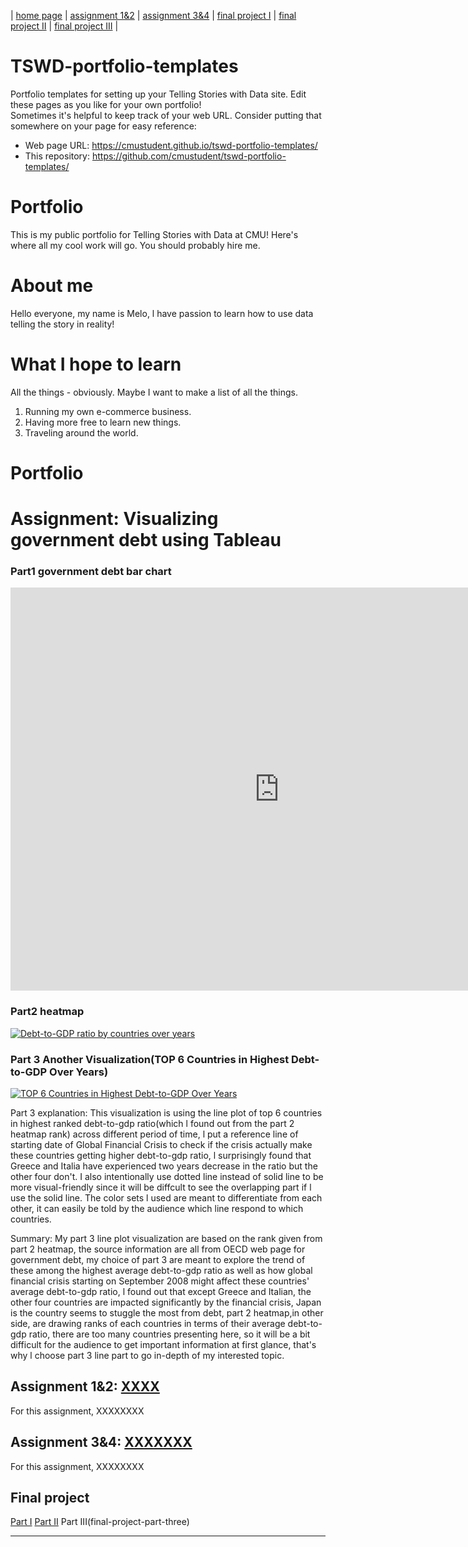 | [home page](https://cmustudent.github.io/tswd-portfolio-templates/) | [assignment 1&2](XXXXX) | [assignment 3&4](critique-by-design) | [final project I](final-project-part-one) | [final project II](final-project-part-two) | [final project III](final-project-part-three) |

# TSWD-portfolio-templates
Portfolio templates for setting up your Telling Stories with Data site.  Edit these pages as you like for your own portfolio!  
Sometimes it's helpful to keep track of your web URL.  Consider putting that somewhere on your page for easy reference: 

- Web page URL: https://cmustudent.github.io/tswd-portfolio-templates/
- This repository: https://github.com/cmustudent/tswd-portfolio-templates/

# Portfolio
This is my public portfolio for Telling Stories with Data at CMU!  Here's where all my cool work will go.  You should probably hire me. 

# About me
Hello everyone, my name is Melo, l have passion to learn how to use data telling the story in reality!

# What I hope to learn
All the things - obviously. Maybe I want to make a list of all the things.  

1. Running my own e-commerce business.
2. Having more free to learn new things.
3. Traveling around the world.


# Portfolio

# Assignment: Visualizing government debt using Tableau
### Part1 government debt bar chart
<iframe src="https://data.oecd.org/chart/7eT4" width="860" height="645" style="border: 0" mozallowfullscreen="true" webkitallowfullscreen="true" allowfullscreen="true"><a href="https://data.oecd.org/chart/7eT4" target="_blank">OECD Chart: General government debt, Total, % of GDP, Annual, 2018</a></iframe>

### Part2 heatmap
<div class='tableauPlaceholder' id='viz1699146659681' style='position: relative'><noscript><a href='#'><img alt='Debt-to-GDP ratio by countries over years ' src='https:&#47;&#47;public.tableau.com&#47;static&#47;images&#47;De&#47;Debt-to-GDPratiobycountriesoveryears&#47;Sheet1&#47;1_rss.png' style='border: none' /></a></noscript><object class='tableauViz'  style='display:none;'><param name='host_url' value='https%3A%2F%2Fpublic.tableau.com%2F' /> <param name='embed_code_version' value='3' /> <param name='site_root' value='' /><param name='name' value='Debt-to-GDPratiobycountriesoveryears&#47;Sheet1' /><param name='tabs' value='no' /><param name='toolbar' value='yes' /><param name='static_image' value='https:&#47;&#47;public.tableau.com&#47;static&#47;images&#47;De&#47;Debt-to-GDPratiobycountriesoveryears&#47;Sheet1&#47;1.png' /> <param name='animate_transition' value='yes' /><param name='display_static_image' value='yes' /><param name='display_spinner' value='yes' /><param name='display_overlay' value='yes' /><param name='display_count' value='yes' /><param name='language' value='en-US' /><param name='filter' value='publish=yes' /></object></div>
<script type='text/javascript'>                    
  var divElement = document.getElementById('viz1699146659681');                    
  var vizElement = divElement.getElementsByTagName('object')[0];                    vizElement.style.width='100%';vizElement.style.height=(divElement.offsetWidth*0.75)+'px';                    
  var scriptElement = document.createElement('script');                    
  scriptElement.src = 'https://public.tableau.com/javascripts/api/viz_v1.js';                    vizElement.parentNode.insertBefore(scriptElement, vizElement);               
</script>

### Part 3 Another Visualization(TOP 6 Countries in Highest Debt-to-GDP Over Years)
<div class='tableauPlaceholder' id='viz1699154785688' style='position: relative'><noscript><a href='#'><img alt='TOP 6 Countries in Highest Debt-to-GDP Over Years ' src='https:&#47;&#47;public.tableau.com&#47;static&#47;images&#47;TO&#47;TOP6CountriesinHighestDebt-to-GDPOverYears&#47;Sheet1&#47;1_rss.png' style='border: none' /></a></noscript><object class='tableauViz'  style='display:none;'><param name='host_url' value='https%3A%2F%2Fpublic.tableau.com%2F' /> <param name='embed_code_version' value='3' /> <param name='site_root' value='' /><param name='name' value='TOP6CountriesinHighestDebt-to-GDPOverYears&#47;Sheet1' /><param name='tabs' value='no' /><param name='toolbar' value='yes' /><param name='static_image' value='https:&#47;&#47;public.tableau.com&#47;static&#47;images&#47;TO&#47;TOP6CountriesinHighestDebt-to-GDPOverYears&#47;Sheet1&#47;1.png' /> <param name='animate_transition' value='yes' /><param name='display_static_image' value='yes' /><param name='display_spinner' value='yes' /><param name='display_overlay' value='yes' /><param name='display_count' value='yes' /><param name='language' value='en-US' /><param name='filter' value='publish=yes' /></object></div>                
<script type='text/javascript'>                    
  var divElement = document.getElementById('viz1699154785688');                    
  var vizElement = divElement.getElementsByTagName('object')[0];                    vizElement.style.width='100%';vizElement.style.height=(divElement.offsetWidth*0.75)+'px';                   
  var scriptElement = document.createElement('script');                    
  scriptElement.src = 'https://public.tableau.com/javascripts/api/viz_v1.js';                    vizElement.parentNode.insertBefore(scriptElement, vizElement);               
</script>

Part 3 explanation:
This visualization is using the line plot of top 6 countries in highest ranked debt-to-gdp ratio(which l found out from the part 2 heatmap rank) across different period of time, l put a reference line of starting date of Global Financial Crisis to check if the crisis actually make these countries getting higher debt-to-gdp ratio, l surprisingly found that Greece and Italia have experienced two years decrease in the ratio but the other four don't.
I also intentionally use dotted line instead of solid line to be more visual-friendly since it will be diffcult to see the overlapping part if l use the solid line. The color sets l used are meant to differentiate from each other, it can easily be told by the audience which line respond to which countries.

Summary:
My part 3 line plot visualization are based on the rank given from part 2 heatmap, the source information are all from OECD web page for government debt, my choice of part 3 are meant to explore the trend of these among the highest average debt-to-gdp ratio as well as how global financial crisis starting on September 2008 might affect these countries' average debt-to-gdp ratio, l found out that except Greece and Italian, the other four countries are impacted significantly by the financial crisis, Japan is the country seems to stuggle the most from debt, part 2 heatmap,in other side, are drawing ranks of each countries in terms of their average debt-to-gdp ratio, there are too many countries presenting here, so it will be a bit difficult for the audience to get important information at first glance, that's why l choose part 3 line part to go in-depth of my interested topic.

## Assignment 1&2: [XXXX](XXXXXXX)
For this assignment, XXXXXXXX 

## Assignment 3&4: [XXXXXXX](XXXXXXXX)
For this assignment, XXXXXXXX

## Final project
[Part I](final-project-part-one)
[Part II](final-project-part-two)
Part III(final-project-part-three)

---
